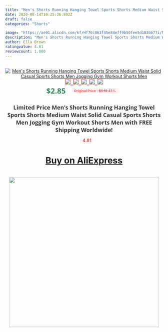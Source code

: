 ```yaml
---
title: "Men's Shorts Running Hanging Towel Sports Shorts Medium Waist Solid Casual Sports Shorts Men Jogging Gym Workout Shorts Men"
date: 2020-08-14T10:25:36.892Z
draft: false
categories: "Shorts"

image: "https://ae01.alicdn.com/kf/Hf76c863f45e84eff9b50fee5d183bb77i/Men-s-Shorts-Running-Hanging-Towel-Sports-Shorts-Medium-Waist-Solid-Casual-Sports-Shorts-Men-Jogging.jpg"
description: "Men's Shorts Running Hanging Towel Sports Shorts Medium Waist Solid Casual Sports Shorts Men Jogging Gym Workout Shorts Men"
author: Ella Brown
ratingvalue: 4.81
reviewcount: 1.000
---
```

<br>
<div style="text-align: center;">
<a href="https://s.click.aliexpress.com/e/_AeHK89" target="_blank" rel="nofollow noopener noreferrer"><img alt="Men's Shorts Running Hanging Towel Sports Shorts Medium Waist Solid Casual Sports Shorts Men Jogging Gym Workout Shorts Men" class="magnifier-image" src="https://ae01.alicdn.com/kf/Hf76c863f45e84eff9b50fee5d183bb77i/Men-s-Shorts-Running-Hanging-Towel-Sports-Shorts-Medium-Waist-Solid-Casual-Sports-Shorts-Men-Jogging.jpg_640x640.jpg">
<br>
<img style="border:1px solid salmon" src="https://ae01.alicdn.com/kf/Hf76c863f45e84eff9b50fee5d183bb77i/Men-s-Shorts-Running-Hanging-Towel-Sports-Shorts-Medium-Waist-Solid-Casual-Sports-Shorts-Men-Jogging.jpg_120x120.jpg">&nbsp;&nbsp;<img style="border:1px solid salmon" src="https://ae01.alicdn.com/kf/Hf35c88a3e1624cdf9bd20295972dba878/Men-s-Shorts-Running-Hanging-Towel-Sports-Shorts-Medium-Waist-Solid-Casual-Sports-Shorts-Men-Jogging.jpg_120x120.jpg">&nbsp;&nbsp;<img style="border:1px solid salmon" src="https://ae01.alicdn.com/kf/H6342b9c8b12c45459ac9fb8482555f96i/Men-s-Shorts-Running-Hanging-Towel-Sports-Shorts-Medium-Waist-Solid-Casual-Sports-Shorts-Men-Jogging.jpg_120x120.jpg">&nbsp;&nbsp;<img style="border:1px solid salmon" src="https://ae01.alicdn.com/kf/H924c5dff1551434aba7b05d44394b610v/Men-s-Shorts-Running-Hanging-Towel-Sports-Shorts-Medium-Waist-Solid-Casual-Sports-Shorts-Men-Jogging.jpg_120x120.jpg">&nbsp;&nbsp;<img style="border:1px solid salmon" src="https://ae01.alicdn.com/kf/Hc8d13b98fda54efaa237d087114c4f39U/Men-s-Shorts-Running-Hanging-Towel-Sports-Shorts-Medium-Waist-Solid-Casual-Sports-Shorts-Men-Jogging.jpg_120x120.jpg"></a></div><br0>
<div style="text-align: center;"><span style="background-color: white; border: 0px; box-sizing: border-box; color: seagreen; display: inline-block; font-family: &quot;open sans&quot; , &quot;arial&quot; , &quot;helvetica&quot; , sans-serif , &quot;heiti&quot;; font-size: 24px; font-stretch: inherit; font-weight: 700; line-height: inherit; margin: 0px 10px 0px 0px; padding: 0px; vertical-align: middle;">$2.85 </span>
<span style="background: rgb(255 , 241 , 241); border-radius: 3px; border: 0px; box-sizing: border-box; color: #ff4747; display: inline-block; font-family: inherit; font-size: 12px; font-stretch: inherit; font-style: inherit; font-variant: inherit; font-weight: 600; line-height: inherit; margin: 0px; padding: 2px 5px; transform: scale(0.9); vertical-align: middle;">Original Price : <b style="text-decoration: line-through;">$5.18 </b> 45%&nbsp;&nbsp;</span></div>
<h1 style="color: #333333; display: inline-block; font-family: &quot;open sans&quot; , &quot;arial&quot; , &quot;helvetica&quot; , sans-serif , &quot;heiti&quot;; font-size: 18px; font-stretch: inherit; font-weight: 700; text-align: center;">Limited Price Men's Shorts Running Hanging Towel Sports Shorts Medium Waist Solid Casual Sports Shorts Men Jogging Gym Workout Shorts Men with FREE Shipping Worldwide!</h1>
<div style="color: #ff4747; text-align: center;">
<img src="https://4.bp.blogspot.com/-M0ZcTcb-5uY/XleCXlxnR4I/AAAAAAAAAEc/OrjgMkXV1oMQFaCRZj5HQwOCBcu3w1FegCPcBGAYYCw/s1600/star.png" style="height: 15px;">&nbsp;<b>4.81</b></div>
<div class="button_cont" align="center"><a class="buynow_a" href="https://s.click.aliexpress.com/e/_AeHK89" target="_blank" rel="nofollow noopener noreferrer"><H1>Buy on AliExpress</H1></a></div><br>
<div class="separator" style="clear: both; text-align: center;">
<img src="https://lh3.googleusercontent.com/-pTy5HemUv9M/XlePHvY0dAI/AAAAAAAAAE4/0nX5iRUoIWY8eMW9Dpxeirr157OZliDIgCLcBGAsYHQ/s1600/badge.gif" width="480">
</div>

